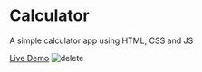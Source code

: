 
# Calculator

A simple calculator app using HTML, CSS and JS

[Live Demo](https://yuniel-reyes.github.io/calculator/)
![delete](https://user-images.githubusercontent.com/72564293/173858431-286bf6bf-5e11-4ce9-b442-6d62e3f74548.png)
